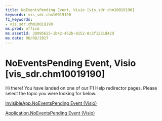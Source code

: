 ```yaml
---
title: NoEventsPending Event, Visio [vis_sdr.chm10019190]
keywords: vis_sdr.chm10019190
f1_keywords:
- vis_sdr.chm10019190
ms.prod: office
ms.assetid: 38995625-1b42-452b-8152-8c2f1231d42d
ms.date: 06/08/2017
---
```



# NoEventsPending Event, Visio [vis_sdr.chm10019190]

Hi there! You have landed on one of our F1 Help redirector pages. Please select the topic you were looking for below.

[InvisibleApp.NoEventsPending Event (Visio)](http://msdn.microsoft.com/library/65947eae-69de-3220-e4e5-5edf5b6ad242%28Office.15%29.aspx)

[Application.NoEventsPending Event (Visio)](http://msdn.microsoft.com/library/8cb93f89-4541-53f8-a95c-abf5b349f67d%28Office.15%29.aspx)


